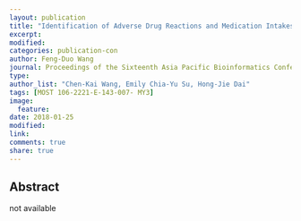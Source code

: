 ```yaml
---
layout: publication
title: "Identification of Adverse Drug Reactions and Medication Intakes on Twitter Using Various Combinations of Language Features"
excerpt:
modified:
categories: publication-con
author: Feng-Duo Wang
journal: Proceedings of the Sixteenth Asia Pacific Bioinformatics Conference Yokohama, Japan
type: 
author_list: "Chen-Kai Wang, Emily Chia-Yu Su, Hong-Jie Dai"
tags: [MOST 106-2221-E-143-007- MY3]
image:
  feature:
date: 2018-01-25
modified: 
link: 
comments: true
share: true
---
```


## Abstract

not available
